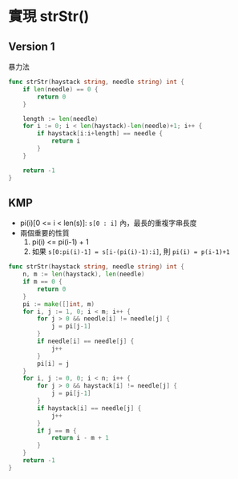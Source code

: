 # 實現 strStr()

## Version 1
暴力法
```go
func strStr(haystack string, needle string) int {
	if len(needle) == 0 {
		return 0
	}

	length := len(needle)
	for i := 0; i < len(haystack)-len(needle)+1; i++ {
		if haystack[i:i+length] == needle {
			return i
		}
	}

	return -1
}
```


## KMP
- pi(i)[0 <= i < len(s)]: `s[0 : i]` 內，最長的重複字串長度
- 兩個重要的性質
    1. pi(i) <= pi(i-1) + 1
    2. 如果 `s[0:pi(i)-1] = s[i-(pi(i)-1):i]`, 則 `pi(i) = p(i-1)+1`

```go
func strStr(haystack string, needle string) int {
	n, m := len(haystack), len(needle)
	if m == 0 {
		return 0
	}
	pi := make([]int, m)
	for i, j := 1, 0; i < m; i++ {
		for j > 0 && needle[i] != needle[j] {
			j = pi[j-1]
		}
		if needle[i] == needle[j] {
			j++
		}
		pi[i] = j
	}
	for i, j := 0, 0; i < n; i++ {
		for j > 0 && haystack[i] != needle[j] {
			j = pi[j-1]
		}
		if haystack[i] == needle[j] {
			j++
		}
		if j == m {
			return i - m + 1
		}
	}
	return -1
}
```